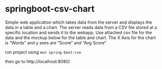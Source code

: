 # springboot-csv-chart
Simple web application which takes data from the server and displays the data in a table and a chart. The server reads data from a CSV file stored at a specific location and sends it to the webapp. Use attached csv file for the data and the mockup below for the table and chart. The X Axis for the chart is “Words” and y axes are “Score” and “Avg Score”

run project using `mvn spring-boot:run`

then go to http://localhost:8080/
